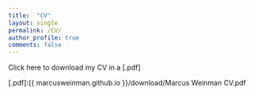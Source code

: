 ```yaml
---
title:  "CV"
layout: single
permalink: /CV/
author_profile: true
comments: false
---
```


Click here to download my CV in a [.pdf]

[.pdf]:{{ marcusweinman.github.io }}/download/Marcus Weinman CV.pdf